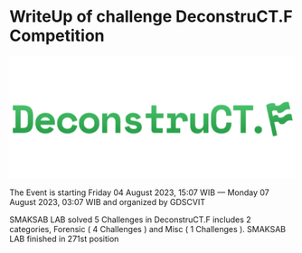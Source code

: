 # WriteUp of challenge DeconstruCT.F Competition

<img src=deconstruCT.F.png>

<p> The Event is starting Friday 04 August 2023, 15:07 WIB — Monday 07 August 2023, 03:07 WIB and organized by GDSCVIT </p>

<p> SMAKSAB LAB solved 5 Challenges in DeconstruCT.F includes 2 categories, Forensic ( 4 Challenges ) and Misc ( 1 Challenges ). SMAKSAB LAB finished in 271st position </p>
